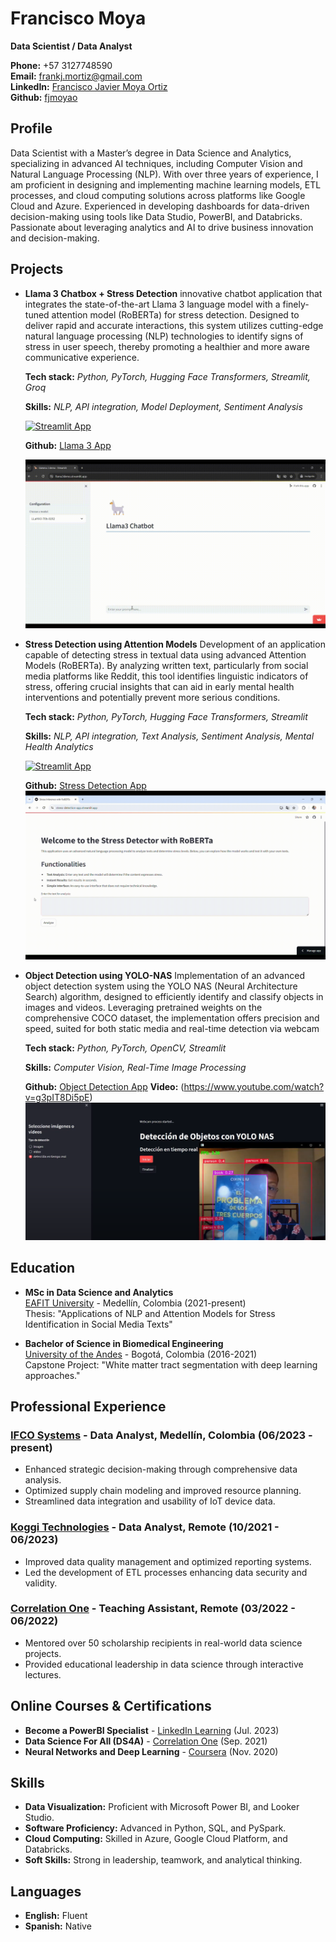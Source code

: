 # Francisco Moya

**Data Scientist / Data Analyst**

**Phone:** +57 3127748590  
**Email:** frankj.mortiz@gmail.com  
**LinkedIn:** [Francisco Javier Moya Ortiz](https://www.linkedin.com/in/francisco-javier-mortiz/)  
**Github:** [fjmoyao](https://github.com/fjmoyao)   

## Profile
Data Scientist with a Master’s degree in Data Science and Analytics, specializing in advanced AI techniques, including Computer Vision and Natural Language Processing (NLP). With over three years of experience, I am proficient in designing and implementing machine learning models, ETL processes, and cloud computing solutions across platforms like Google Cloud and Azure. Experienced in developing dashboards for data-driven decision-making using tools like Data Studio, PowerBI, and Databricks. Passionate about leveraging analytics and AI to drive business innovation and decision-making.

## Projects

- **Llama 3 Chatbox + Stress Detection**
  innovative chatbot application that integrates the state-of-the-art Llama 3 language model with a finely-tuned attention model (RoBERTa) for stress detection. Designed to deliver rapid and accurate interactions, this system utilizes cutting-edge natural language processing (NLP) technologies to identify signs of stress in user speech, thereby promoting a healthier and more aware communicative experience.

  **Tech stack:** *Python, PyTorch, Hugging Face Transformers, Streamlit, Groq*
  
  **Skills:** *NLP, API integration, Model Deployment, Sentiment Analysis*

  [![Streamlit App](https://static.streamlit.io/badges/streamlit_badge_black_white.svg)](https://llama3demo.streamlit.app/)

  **Github:** [Llama 3 App](https://github.com/fjmoyao/llama_streamlit) 

  ![Inference Example](images/Llama3_chatbot_demo2.gif)

- **Stress Detection using Attention Models**
  Development of an application capable of detecting stress in textual data using advanced Attention Models (RoBERTa). By analyzing written text, particularly from social media platforms like Reddit, this tool identifies linguistic indicators of stress, offering crucial insights that can aid in early mental health interventions and potentially prevent more serious conditions.

  **Tech stack:** *Python, PyTorch, Hugging Face Transformers, Streamlit*

  **Skills:** *NLP, API integration, Text Analysis, Sentiment Analysis, Mental Health Analytics*

  [![Streamlit App](https://static.streamlit.io/badges/streamlit_badge_black_white.svg)](https://stress-detection-app.streamlit.app/)

  **Github:** [Stress Detection App](https://github.com/fjmoyao/stress-detection-streamlit) 
  ![Inference Example](images\stress_inference.gif)

- **Object Detection using YOLO-NAS**
  Implementation of an advanced object detection system using the YOLO NAS (Neural Architecture Search) algorithm, designed to efficiently identify and classify objects in images and videos. Leveraging pretrained weights on the comprehensive COCO dataset, the implementation offers precision and speed, suited for both static media and real-time detection via webcam 

  **Tech stack:** *Python, PyTorch, OpenCV, Streamlit*

  **Skills:** *Computer Vision, Real-Time Image Processing*

  **Github:** [Object Detection App](https://github.com/fjmoyao/yoloNAS-object-detection) 
  **Video:** (https://www.youtube.com/watch?v=g3pIT8Di5pE)
  [![Inference Example](images\yoloNAS.png)](https://www.youtube.com/watch?v=g3pIT8Di5pE)


## Education

- **MSc in Data Science and Analytics**  
  [EAFIT University](https://www.eafit.edu.co/) - Medellín, Colombia (2021-present)  
  Thesis: "Applications of NLP and Attention Models for Stress Identification in Social Media Texts"

- **Bachelor of Science in Biomedical Engineering**  
  [University of the Andes](https://uniandes.edu.co/) - Bogotá, Colombia (2016-2021)  
  Capstone Project: "White matter tract segmentation with deep learning approaches."

## Professional Experience

### [IFCO Systems](https://www.ifco.com/) - Data Analyst, Medellín, Colombia (06/2023 - present)
- Enhanced strategic decision-making through comprehensive data analysis.
- Optimized supply chain modeling and improved resource planning.
- Streamlined data integration and usability of IoT device data.

### [Koggi Technologies](https://koggi.co/) - Data Analyst, Remote (10/2021 - 06/2023)
- Improved data quality management and optimized reporting systems.
- Led the development of ETL processes enhancing data security and validity.

### [Correlation One](https://www.correlation-one.com/) - Teaching Assistant, Remote (03/2022 - 06/2022)
- Mentored over 50 scholarship recipients in real-world data science projects.
- Provided educational leadership in data science through interactive lectures.

## Online Courses & Certifications
- **Become a PowerBI Specialist** - [LinkedIn Learning](https://www.linkedin.com/learning/) (Jul. 2023)
- **Data Science For All (DS4A)** - [Correlation One](https://www.credential.net/f6a31ede-5525-4aea-8516-87410b103cbe#gs.8ssqo7) (Sep. 2021)
- **Neural Networks and Deep Learning** - [Coursera](https://www.coursera.org/account/accomplishments/certificate/Y3NVV7TPJJTS) (Nov. 2020)

## Skills
- **Data Visualization:** Proficient with Microsoft Power BI, and Looker Studio.
- **Software Proficiency:** Advanced in Python, SQL, and PySpark.
- **Cloud Computing:** Skilled in Azure, Google Cloud Platform, and Databricks.
- **Soft Skills:** Strong in leadership, teamwork, and analytical thinking.

## Languages
- **English:** Fluent
- **Spanish:** Native

